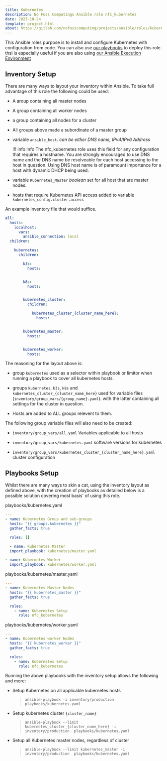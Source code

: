 ```yaml
---
title: Kubernetes
description: No Fuss Computings Ansible role nfc_kubernetes
date: 2023-10-24
template: project.html
about: https://gitlab.com/nofusscomputing/projects/ansible/roles/kubernetes
---
```


This Ansible roles purpose is to install and configure Kubernetes with configuration from code. You can also use [our playbooks](../../playbooks/index.md) to deploy this role. thsi is especially useful if you are also using [our Ansible Execution Environment](../../execution_environment/index.md) 

## Inventory Setup

There are many ways to layout your inventory within Ansible. To take full advantage of this role the following could be used:

- A aroup containing all master nodes

- A group containing all worker nodes

- a group containing all nodes for a cluster

- All groups above made a subordinate of a master group

- variable `ansible_host`. _can be either DNS name, IPv4/IPv6 Address_

    !!! info Info
        The nfc_kubernetes role uses this field for any configuration that requires a hostname. You are strongly encouraged to use DNS name and the DNS name be resolveable for each host accessing to the host in question. Using DNS host name is of paramount importance for a host with dynamic DHCP being used.

- variable `Kubernetes_Master` _boolean_ set for all host that are master nodes.

- hosts that require Kubernetes API access added to variable `kubernetes_config.cluster.access`

An example inventory file that would suffice.

``` yaml
all:
  hosts:
    localhost:
      vars:
        ansible_connection: local
  children:

    kubernetes:
      children:

        k3s:
          hosts:


        k8s:
          hosts:


        kubernetes_cluster:
          children:

            kubernetes_cluster_{cluster_name_here}:
              hosts:


        kubernetes_master:
          hosts:


        kubernetes_worker:
          hosts:

```

The reasoning for the layout above is:

- group `kubernetes` used as a selector within playbook or limitor when running a playbook to cover all kubernetes hosts.

- groups `kubernetes`, `k3s`, `k8s` and `kubernetes_cluster_{cluster_name_here}` used for variable files (`inventory/group_vars/{group_name}.yaml`). with the latter containing all settings for the cluster in question.

- Hosts are added to ALL groups relevent to them.


The following group variable files will also need to be created:

- `inventory/group_vars/all.yaml` Variables applicable to all hosts

- `inventory/group_vars/kubernetes.yaml` software versions for kubernetes 

- `inventory/group_vars/kubernetes_cluster_{cluster_name_here}.yaml` cluster configuration


## Playbooks Setup

Whilst there are many ways to skin a cat, using the inventory layout as defined above, with the creation of playbooks as detailed below is a possible solution covering most basis' of using this role.

playbooks/kubernetes.yaml

``` yaml
---
- name: Kubernetes Group and sub-groups
  hosts: "{{ groups.kubernetes }}"
  gather_facts: true

  roles: []

  - name: Kubernetes Master
  import_playbook: kubernetes/master.yaml

- name: Kubernetes Worker
  import_playbook: kubernetes/worker.yaml
```

playbooks/kubernetes/master.yaml
``` yaml
---
- name: Kubernetes Master Nodes
  hosts: "{{ kubernetes_master }}"
  gather_facts: true

  roles: 
    - name: Kubernetes Setup
      role: nfc_kubernetes

```

playbooks/kubernetes/worker.yaml
``` yaml
---
- name: Kubernetes worker Nodes
  hosts: "{{ kubernetes_worker }}"
  gather_facts: true

  roles:
    - name: Kubernetes Setup
      role: nfc_kubernetes

```

Running the above playbooks with the inventory setup allows the following and more:

- Setup Kubernetes on all applicable kubernetes hosts

    > `ansible-playbook -i inventory/production  playbooks/kubernetes.yaml`

- Setup kubernetes cluster `{cluster_name}`

    > `ansible-playbook --limit kubernetes_cluster_{cluster_name_here} -i inventory/production  playbooks/kubernetes.yaml`

- Setup all Kubernetes master nodes, regardless of cluster

    > `ansible-playbook --limit kubernetes_master -i inventory/production  playbooks/kubernetes.yaml`
